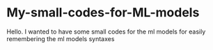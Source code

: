 # My-small-codes-for-ML-models
Hello. I wanted to have some small codes for the ml models for easily remembering the ml models syntaxes
